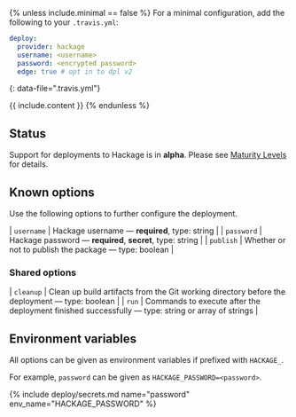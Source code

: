 {% unless include.minimal == false %}
For a minimal configuration, add the following to your `.travis.yml`:

```yaml
deploy:
  provider: hackage
  username: <username>
  password: <encrypted password>
  edge: true # opt in to dpl v2
```
{: data-file=".travis.yml"}



{{ include.content }}
{% endunless %}

## Status

Support for deployments to Hackage is in **alpha**. Please see [Maturity Levels](/user/deployment-v2/#maturity-levels) for details.
## Known options

Use the following options to further configure the deployment.

| `username` | Hackage username &mdash; **required**, type: string |
| `password` | Hackage password &mdash; **required**, **secret**, type: string |
| `publish` | Whether or not to publish the package &mdash; type: boolean |

### Shared options

| `cleanup` | Clean up build artifacts from the Git working directory before the deployment &mdash; type: boolean |
| `run` | Commands to execute after the deployment finished successfully &mdash; type: string or array of strings |

## Environment variables

All options can be given as environment variables if prefixed with `HACKAGE_`.

For example, `password` can be given as `HACKAGE_PASSWORD=<password>`.

{% include deploy/secrets.md name="password" env_name="HACKAGE_PASSWORD" %}